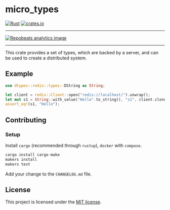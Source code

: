 # micro_types

[![Rust](https://github.com/rust-micro/types/actions/workflows/rust.yml/badge.svg)](https://github.com/rust-micro/types/actions/workflows/rust.yml)
[![crates.io](https://img.shields.io/crates/v/micro_types.svg)](https://crates.io/crates/micro_types)

---

[![Repobeats analytics image](https://repobeats.axiom.co/api/embed/71482b23be17c3b52d28b472b11fdff312bfccb4.svg "Repobeats analytics image")](https://github.com/rust-micro/types/pulse)

---

This crate provides a set of types, which are backed by a server, and can be used to create a distributed system.

## Example

```rust
use dtypes::redis::types::DString as String;

let client = redis::Client::open("redis://localhost/").unwrap();
let mut s1 = String::with_value("Hello".to_string(), "s1", client.clone());
assert_eq!(s1, "Hello");
```

## Contributing

### Setup

Install `cargo` (recommended through `rustup`), `docker` with `compose`.

```bash
cargo install cargo-make
makers install
makers test
```

Add your change to the `CHANGELOG.md` file.

## License

This project is licensed under the [MIT license](LICENSE.md).
